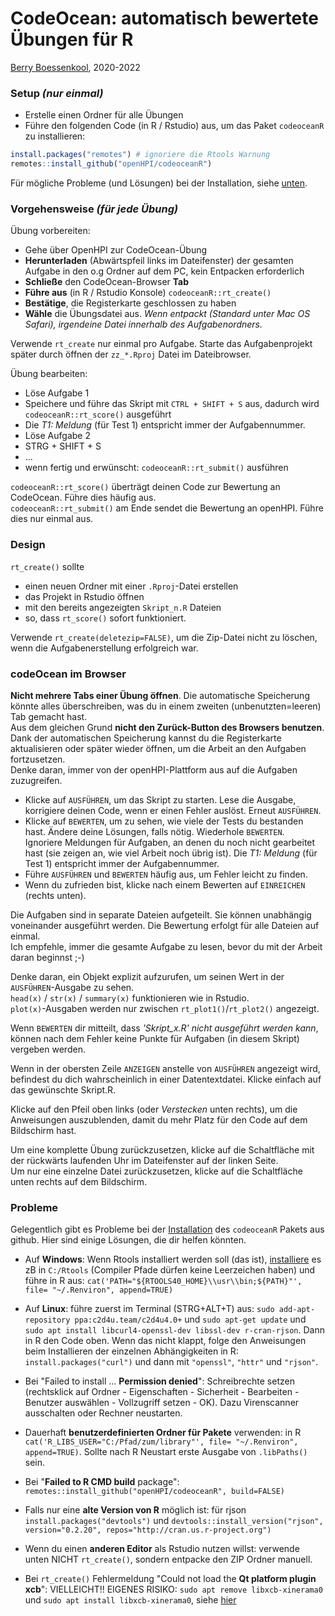 # CodeOcean: automatisch bewertete Übungen für R

[Berry Boessenkool](mailto:berry.boessenkool@hpi.de), 2020-2022


### **Setup** _(nur einmal)_

- Erstelle einen Ordner für alle Übungen
- Führe den folgenden Code (in R / Rstudio) aus, um das Paket `codeoceanR` zu installieren:

```r
install.packages("remotes") # ignoriere die Rtools Warnung
remotes::install_github("openHPI/codeoceanR")
```

Für mögliche Probleme (und Lösungen) bei der Installation, siehe [unten](#probleme).

### **Vorgehensweise** _(für jede Übung)_

Übung vorbereiten:

- Gehe über OpenHPI zur CodeOcean-Übung
- **Herunterladen** (Abwärtspfeil links im Dateifenster) der gesamten Aufgabe in den o.g Ordner auf dem PC, kein Entpacken erforderlich
- **Schließe** den CodeOcean-Browser **Tab**
- **Führe aus** (in R / Rstudio Konsole) `codeoceanR::rt_create()`
- **Bestätige**, die Registerkarte geschlossen zu haben
- **Wähle** die Übungsdatei aus. _Wenn entpackt (Standard unter Mac OS Safari), irgendeine Datei innerhalb des Aufgabenordners._

Verwende `rt_create` nur einmal pro Aufgabe. Starte das Aufgabenprojekt später durch öffnen der `zz_*.Rproj` Datei im Dateibrowser.


Übung bearbeiten:

- Löse Aufgabe 1
- Speichere und führe das Skript mit `CTRL + SHIFT + S` aus, dadurch wird `codeoceanR::rt_score()` ausgeführt
- Die _T1: Meldung_ (für Test 1) entspricht immer der Aufgabennummer.
- Löse Aufgabe 2
- STRG + SHIFT + S
- ...
- wenn fertig und erwünscht: `codeoceanR::rt_submit()` ausführen

`codeoceanR::rt_score()` überträgt deinen Code zur Bewertung an CodeOcean. Führe dies häufig aus.  
`codeoceanR::rt_submit()` am Ende sendet die Bewertung an openHPI. Führe dies nur einmal aus.  


### Design

`rt_create()` sollte

- einen neuen Ordner mit einer `.Rproj`-Datei erstellen
- das Projekt in Rstudio öffnen
- mit den bereits angezeigten `Skript_n.R` Dateien
- so, dass `rt_score()` sofort funktioniert.

Verwende `rt_create(deletezip=FALSE)`, um die Zip-Datei nicht zu löschen, wenn die Aufgabenerstellung erfolgreich war.  


### codeOcean im Browser

**Nicht mehrere Tabs einer Übung öffnen**. Die automatische Speicherung könnte alles überschreiben, was du in einem zweiten (unbenutzten=leeren) Tab gemacht hast.  
Aus dem gleichen Grund  **nicht den Zurück-Button des Browsers benutzen**.  
Dank der automatischen Speicherung kannst du die Registerkarte aktualisieren oder später wieder öffnen, um die Arbeit an den Aufgaben fortzusetzen.  
Denke daran, immer von der openHPI-Plattform aus auf die Aufgaben zuzugreifen.

- Klicke auf `AUSFÜHREN`, um das Skript zu starten. Lese die Ausgabe, korrigiere deinen Code, wenn er einen Fehler auslöst. Erneut `AUSFÜHREN`.
- Klicke auf `BEWERTEN`, um zu sehen, wie viele der Tests du bestanden hast. Ändere deine Lösungen, falls nötig. Wiederhole `BEWERTEN`.  
Ignoriere Meldungen für Aufgaben, an denen du noch nicht gearbeitet hast (sie zeigen an, wie viel Arbeit noch übrig ist). Die _T1: Meldung_ (für Test 1) entspricht immer der Aufgabennummer.
- Führe `AUSFÜHREN` und `BEWERTEN` häufig aus, um Fehler leicht zu finden.
- Wenn du zufrieden bist, klicke nach einem Bewerten auf `EINREICHEN` (rechts unten).

Die Aufgaben sind in separate Dateien aufgeteilt. Sie können unabhängig voneinander ausgeführt werden. Die Bewertung erfolgt für alle Dateien auf einmal.  
Ich empfehle, immer die gesamte Aufgabe zu lesen, bevor du mit der Arbeit daran beginnst ;-)

Denke daran, ein Objekt explizit aufzurufen, um seinen Wert in der `AUSFÜHREN`-Ausgabe zu sehen.  
`head(x)` / `str(x)` / `summary(x)` funktionieren wie in Rstudio.  
`plot(x)`-Ausgaben werden nur zwischen `rt_plot1()`/`rt_plot2()` angezeigt.

Wenn `BEWERTEN` dir mitteilt, dass *'Skript_x.R' nicht ausgeführt werden kann*, können nach dem Fehler keine Punkte für Aufgaben (in diesem Skript) vergeben werden.

Wenn in der obersten Zeile `ANZEIGEN` anstelle von `AUSFÜHREN` angezeigt wird, befindest du dich wahrscheinlich in einer Datentextdatei. Klicke einfach auf das gewünschte Skript.R.

Klicke auf den Pfeil oben links (oder *Verstecken* unten rechts), um die Anweisungen auszublenden, damit du mehr Platz für den Code auf dem Bildschirm hast.

Um eine komplette Übung zurückzusetzen, klicke auf die Schaltfläche mit der rückwärts laufenden Uhr im Dateifenster auf der linken Seite.  
Um nur eine einzelne Datei zurückzusetzen, klicke auf die Schaltfläche unten rechts auf dem Bildschirm.  


### Probleme

Gelegentlich gibt es Probleme bei der [Installation](#setup-nur-einmal) des `codeoceanR` Pakets aus github. 
Hier sind einige Lösungen, die dir helfen könnten.

- Auf **Windows**: Wenn Rtools installiert werden soll (das ist),  [installiere](https://cran.r-project.org/bin/windows/Rtools) es zB in `C:/Rtools` (Compiler Pfade dürfen keine Leerzeichen haben) und führe in R aus: `cat('PATH="${RTOOLS40_HOME}\\usr\\bin;${PATH}"', file= "~/.Renviron", append=TRUE)`
- Auf **Linux**: führe zuerst im Terminal (STRG+ALT+T) aus: `sudo add-apt-repository ppa:c2d4u.team/c2d4u4.0+` und `sudo apt-get update` und `sudo apt install libcurl4-openssl-dev libssl-dev r-cran-rjson`. Dann in R den Code oben. Wenn das nicht klappt, folge den Anweisungen beim Installieren der einzelnen Abhängigkeiten in R: `install.packages("curl")` und dann mit `"openssl"`, `"httr"` und `"rjson"`.

- Bei "Failed to install ... **Permission denied**": Schreibrechte setzen (rechtsklick auf Ordner - Eigenschaften - Sicherheit - Bearbeiten - Benutzer auswählen - Vollzugriff setzen - OK). Dazu Virenscanner ausschalten oder Rechner neustarten.
- Dauerhaft **benutzerdefinierten Ordner für Pakete** verwenden: in R `cat('R_LIBS_USER="C:/Pfad/zum/library"', file= "~/.Renviron", append=TRUE)`. Sollte nach R Neustart erste Ausgabe von `.libPaths()` sein.
- Bei "**Failed to R CMD build** package": `remotes::install_github("openHPI/codeoceanR", build=FALSE)`
- Falls nur eine **alte Version von R** möglich ist: für rjson `install.packages("devtools")` und `devtools::install_version("rjson", version="0.2.20", repos="http://cran.us.r-project.org")`
- Wenn du einen **anderen Editor** als Rstudio nutzen willst: verwende unten NICHT `rt_create()`, sondern entpacke den ZIP Ordner manuell.
- Bei `rt_create()` Fehlermeldung "Could not load the **Qt platform plugin xcb**": VIELLEICHT!! EIGENES RISIKO: `sudo apt remove libxcb-xinerama0` und `sudo apt install libxcb-xinerama0`, siehe [hier](https://open.hpi.de/courses/programmieren-r2022/question/5a424cfa-3a86-4215-9337-9337e52c8277)
